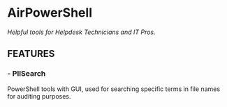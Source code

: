 # AirPowerShell

_Helpful tools for Helpdesk Technicians and IT Pros._

## FEATURES  

### - PIISearch

PowerShell tools with GUI, used for searching specific terms in file names for auditing purposes.
